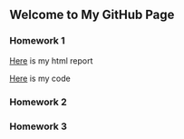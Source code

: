 ## Welcome to My GitHub Page


### Homework 1
[Here](IE360_Homework1_Report.html) is my html report


[Here](IE_360_HW1_code.ipynb) is my code





### Homework 2
### Homework 3


